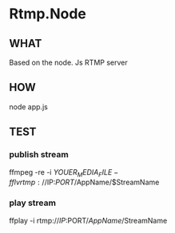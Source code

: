 # Rtmp.Node

## WHAT
Based on the node. Js RTMP server



## HOW
node app.js

## TEST
### publish stream
ffmpeg -re -i $YOUER_MEDIA_FILE -f flv rtmp://$IP:$PORT/$AppName/$StreamName
### play stream
ffplay -i rtmp://$IP:$PORT/$AppName/$StreamName

